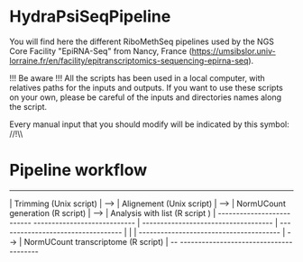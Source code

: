 # HydraPsiSeqPipeline
You will find here the different RiboMethSeq pipelines used by the NGS Core Facility "EpiRNA-Seq" from Nancy, France (https://umsibslor.univ-lorraine.fr/en/facility/epitranscriptomics-sequencing-epirna-seq).

!!! Be aware !!! All the scripts has been used in a local computer, with relatives paths for the inputs and outputs. If you want to use these scripts on your own, please be careful of the inputs and directories names along the script.

Every manual input that you should modify will be indicated by this symbol: //!\\\

# Pipeline workflow

--------------------------             ----------------------------             ------------------------------------            ----------------------------------
| Trimming (Unix script) |    -->      | Alignement (Unix script) |     -->     | NormUCount generation (R script) |    -->     | Analysis with list (R script ) |
--------------------------             ----------------------------     |       ------------------------------------     |      ----------------------------------
                                                                        |                                                |
                                                                        |      ---------------------------------------   | 
                                                                        -->    | NormUCount transcriptome (R script) |  --
                                                                               ---------------------------------------
                      
